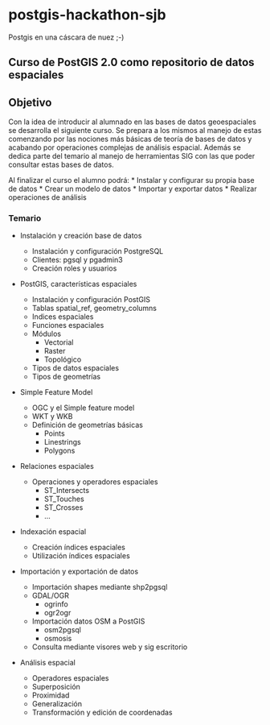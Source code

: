 # postgis-hackathon-sjb
Postgis en una cáscara de nuez ;-)


## Curso de PostGIS 2.0 como repositorio de datos espaciales

## Objetivo
Con la idea de introducir al alumnado en las bases de datos geoespaciales se desarrolla el siguiente curso. Se prepara a los mismos al manejo de estas comenzando por las nociones más básicas de teoría de bases de datos y acabando por operaciones complejas de análisis espacial. Además se dedica parte del temario al manejo de herramientas SIG con las que poder consultar estas bases de datos.

Al finalizar el curso el alumno podrá:
	* Instalar y configurar su propia base de datos
	* Crear un modelo de datos
	* Importar y exportar datos
	* Realizar operaciones de análisis

### Temario

* Instalación y creación base de datos
	* Instalación y configuración PostgreSQL
	* Clientes: pgsql y pgadmin3
	* Creación roles y usuarios

* PostGIS, características espaciales
	* Instalación y configuración PostGIS
	* Tablas spatial_ref, geometry_columns
	* Indices espaciales
	* Funciones espaciales
	* Módulos
		* Vectorial
		* Raster
		* Topológico
	* Tipos de datos espaciales
	* Tipos de geometrías
* Simple Feature Model
	* OGC y el Simple feature model
	* WKT y WKB
	* Definición de geometrías básicas
		* Points
		* Linestrings
		* Polygons
* Relaciones espaciales
	* Operaciones y operadores espaciales
		* ST_Intersects
		* ST_Touches
		* ST_Crosses
		* ...
* Indexación espacial
	* Creación índices espaciales
	* Utilización índices espaciales
* Importación y exportación de datos
	* Importación shapes mediante shp2pgsql
	* GDAL/OGR
		* ogrinfo
		* ogr2ogr
	* Importación datos OSM a PostGIS
		* osm2pgsql
		* osmosis
	* Consulta mediante visores web y sig escritorio
* Análisis espacial 
	* Operadores espaciales
	* Superposición
	* Proximidad
	* Generalización
	* Transformación y edición de coordenadas

